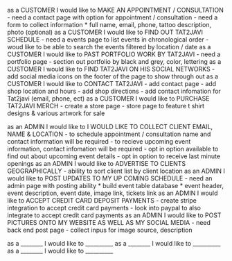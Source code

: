 as a CUSTOMER I would like to MAKE AN APPOINTMENT / CONSULTATION
    - need a contact page with option for appointment / consultation
    - need a form to collect information
        * full name, email, phone, tattoo description, photo (optional)
as a CUSTOMER I would like to FIND OUT TAT2JAVI SCHEDULE
    - need a events page to list events in chronological order
    - woud like to be able to search the events filtered by location / date
as a CUSTOMER I would like to PAST PORTFOLIO WORK BY TAT2JAVI
    - need a portfolio page
    - section out portfolio by black and grey, color, lettering
as a CUSTOMER I would like to FIND TAT2JAVI ON HIS SOCIAL NETWORKS
    - add social media icons on the footer of the page to show through out
as a CUSTOMER I would like to CONTACT TAT2JAVI
    - add contact page
    - add shop location and hours
    - add shop directions
    - add contact infomation for Tat2javi (email, phone, ect)
as a CUSTOMER I would like to PURCHASE TAT2JAVI MERCH
    - create a store page
    - store page to feature t shirt designs & various artwork for sale


as an ADMIN I would like to I WOULD LIKE TO COLLECT CLIENT EMAIL, NAME & LOCATION
    - to schedule appointment / consultation name and contact information will be required
    - to recieve upcoming event information, contact infomation will be required
    - opt in option available to find out about upcoming event details
    - opt in option to receive last minute openings
as an ADMIN I would like to ADVERTISE TO CLIENTS GEOGRAPHICALLY
    - ability to sort client list by client location
as an ADMIN I would like to POST UPDATES TO MY UP COMING SCHEDULE
    - need an admin page with posting ability
        * build event table database
        * event header, event description, event date, image link, tickets link
as an ADMIN I would like to ACCEPT CREDIT CARD DEPOSIT PAYMENTS
    - create stripe integration to accept credit card payments
    - look into paypal to also integrate to accept credit card payments
as an ADMIN I would like to POST PICTURES ONTO MY WEBSITE AS WELL AS MY SOCIAL MEDIA
    - need back end post page
    - collect inpus for image source, description

as a ________ I would like to __________
as a ________ I would like to __________
as a ________ I would like to __________